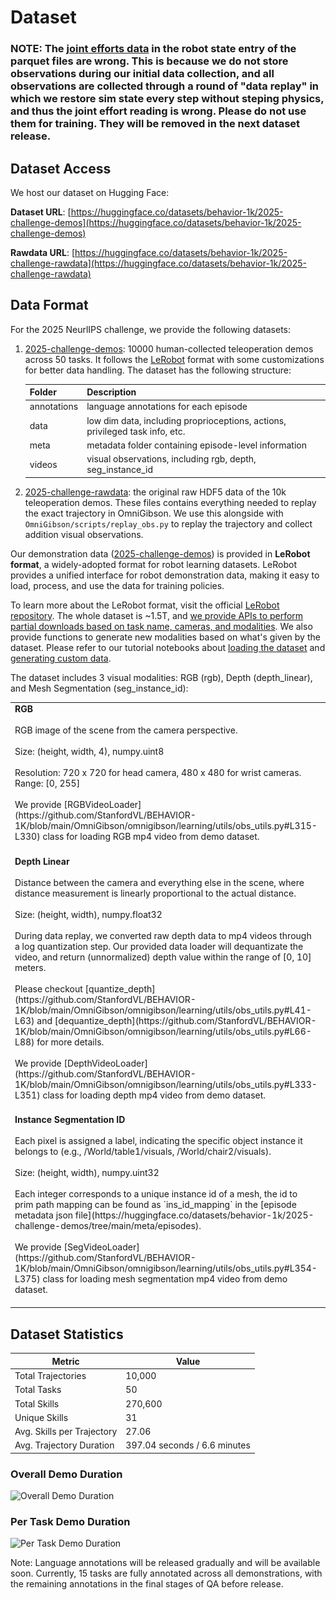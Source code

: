 # Dataset

### **NOTE: The [joint efforts data](https://github.com/StanfordVL/BEHAVIOR-1K/blob/main/OmniGibson/omnigibson/learning/utils/eval_utils.py#L90) in the robot state entry of the parquet files are wrong. This is because we do not store observations during our initial data collection, and all observations are collected through a round of "data replay" in which we restore sim state every step without steping physics, and thus the joint effort reading is wrong. Please do not use them for training. They will be removed in the next dataset release.**


## Dataset Access

We host our dataset on Hugging Face:

**Dataset URL**: [https://huggingface.co/datasets/behavior-1k/2025-challenge-demos](https://huggingface.co/datasets/behavior-1k/2025-challenge-demos)

**Rawdata URL**: [https://huggingface.co/datasets/behavior-1k/2025-challenge-rawdata](https://huggingface.co/datasets/behavior-1k/2025-challenge-rawdata)

## Data Format

For the 2025 NeurlIPS challenge, we provide the following datasets:

1. [2025-challenge-demos](https://huggingface.co/datasets/behavior-1k/2025-challenge-demos): 10000 human-collected teleoperation demos across 50 tasks. It follows the [LeRobot](https://huggingface.co/lerobot) format with some customizations for better data handling. The dataset has the following structure:

    | Folder       | Description                                                                  |
    |--------------|------------------------------------------------------------------------------|
    | annotations  | language annotations for each episode                                        |
    | data         | low dim data, including proprioceptions, actions, privileged task info, etc. |
    | meta         | metadata folder containing episode-level information                         |
    | videos       | visual observations, including rgb, depth, seg_instance_id                   |

2. [2025-challenge-rawdata](https://huggingface.co/datasets/behavior-1k/2025-challenge-rawdata): the original raw HDF5 data of the 10k teleoperation demos. These files contains everything needed to replay the exact trajectory in OmniGibson. We use this alongside with `OmniGibson/scripts/replay_obs.py` to replay the trajectory and collect addition visual observations.

Our demonstration data ([2025-challenge-demos](https://huggingface.co/datasets/behavior-1k/2025-challenge-demos)) is provided in **LeRobot format**, a widely-adopted format for robot learning datasets. LeRobot provides a unified interface for robot demonstration data, making it easy to load, process, and use the data for training policies. 

To learn more about the LeRobot format, visit the official [LeRobot repository](https://github.com/huggingface/lerobot). The whole dataset is ~1.5T, and <u>we provide APIs to perform partial downloads based on task name, cameras, and modalities</u>. We also provide functions to generate new modalities based on what's given by the dataset. Please refer to our tutorial notebooks about [loading the dataset](https://github.com/StanfordVL/b1k-baselines/blob/main/tutorials/dataset.ipynb) and [generating custom data](https://github.com/StanfordVL/b1k-baselines/blob/main/tutorials/generate_custom_data.ipynb).

The dataset includes 3 visual modalities: RGB (rgb), Depth (depth_linear), and Mesh Segmentation (seg_instance_id):

<table markdown="span">
    <tr>
        <td valign="top" width="60%">
            <strong>RGB</strong><br><br>  
            RGB image of the scene from the camera perspective.<br><br> 
            Size: (height, width, 4), numpy.uint8<br><br>
            Resolution: 720 x 720 for head camera, 480 x 480 for wrist cameras. Range: [0, 255] <br><br>
            We provide [RGBVideoLoader](https://github.com/StanfordVL/BEHAVIOR-1K/blob/main/OmniGibson/omnigibson/learning/utils/obs_utils.py#L315-L330) class for loading RGB mp4 video from demo dataset. <br><br>
        </td>
        <td>
            <img src="../assets/challenge_2025/dataset_rgb.png" alt="rgb">
        </td>
    </tr>
    <tr>
        <td valign="top" width="60%">
            <strong>Depth Linear</strong><br><br>  
            Distance between the camera and everything else in the scene, where distance measurement is linearly proportional to the actual distance.<br><br>
            Size: (height, width), numpy.float32<br><br>
            During data replay, we converted raw depth data to mp4 videos through a log quantization step. Our provided data loader will dequantizate the video, and return (unnormalized) depth value within the range of [0, 10] meters.<br><br>
            Please checkout [quantize_depth](https://github.com/StanfordVL/BEHAVIOR-1K/blob/main/OmniGibson/omnigibson/learning/utils/obs_utils.py#L41-L63) and [dequantize_depth](https://github.com/StanfordVL/BEHAVIOR-1K/blob/main/OmniGibson/omnigibson/learning/utils/obs_utils.py#L66-L88) for more details. <br><br>
            We provide [DepthVideoLoader](https://github.com/StanfordVL/BEHAVIOR-1K/blob/main/OmniGibson/omnigibson/learning/utils/obs_utils.py#L333-L351) class for loading depth mp4 video from demo dataset. <br><br>
        </td>
        <td>
            <img src="../assets/challenge_2025/dataset_depth.png" alt="Depth Map Linear">
        </td>
    </tr>
    <tr>
        <td valign="top" width="60%">
            <strong>Instance Segmentation ID</strong><br><br>  
            Each pixel is assigned a label, indicating the specific object instance it belongs to (e.g., /World/table1/visuals, /World/chair2/visuals).<br><br>
            Size: (height, width), numpy.uint32<br><br>
            Each integer corresponds to a unique instance id of a mesh, the id to prim path mapping can be found as `ins_id_mapping` in the [episode metadata json file](https://huggingface.co/datasets/behavior-1k/2025-challenge-demos/tree/main/meta/episodes). <br><br>
            We provide [SegVideoLoader](https://github.com/StanfordVL/BEHAVIOR-1K/blob/main/OmniGibson/omnigibson/learning/utils/obs_utils.py#L354-L375) class for loading mesh segmentation mp4 video from demo dataset. <br><br>
        </td>
        <td>
            <img src="../assets/challenge_2025/dataset_seg.png" alt="Instance Segmentation ID">
        </td>
    </tr>
</table>


## Dataset Statistics

| Metric | Value |
| ------ | ----- |
| Total Trajectories | 10,000 |
| Total Tasks | 50 |
| Total Skills | 270,600 |
| Unique Skills | 31 |
| Avg. Skills per Trajectory | 27.06 |
| Avg. Trajectory Duration | 397.04 seconds / 6.6 minutes |

### Overall Demo Duration

![Overall Demo Duration](../assets/challenge_2025/overall_demo_duration.png)

### Per Task Demo Duration

![Per Task Demo Duration](../assets/challenge_2025/per_task_demo_duration.png)

Note: Language annotations will be released gradually and will be available soon. Currently, 15 tasks are fully annotated across all demonstrations, with the remaining annotations in the final stages of QA before release. 
